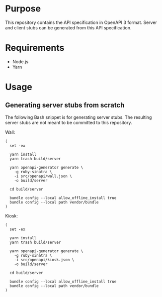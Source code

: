 # Purpose

This repository contains the API specification in OpenAPI 3 format. Server and client stubs can be generated from this API specification.

# Requirements

- Node.js
- Yarn

# Usage

## Generating server stubs from scratch

The following Bash snippet is for generating server stubs.
The resulting server stubs are not meant to be committed to this repository.

Wall:

```
(
  set -ex

  yarn install
  yarn trash build/server

  yarn openapi-generator generate \
    -g ruby-sinatra \
    -i src/openapi/wall.json \
    -o build/server

  cd build/server

  bundle config --local allow_offline_install true
  bundle config --local path vendor/bundle
)
```

Kiosk:

```
(
  set -ex

  yarn install
  yarn trash build/server

  yarn openapi-generator generate \
    -g ruby-sinatra \
    -i src/openapi/kiosk.json \
    -o build/server

  cd build/server

  bundle config --local allow_offline_install true
  bundle config --local path vendor/bundle
)
```
